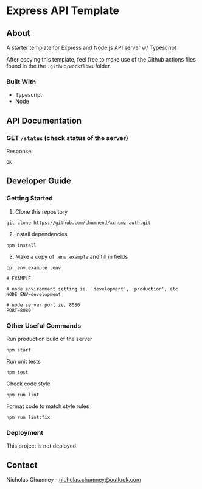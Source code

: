 # Express API Template

## About 
A starter template for Express and Node.js API server w/ Typescript

After copying this template, feel free to make use of the Github actions
files found in the the `.github/workflows` folder. 

### Built With
- Typescript
- Node

## API Documentation

### GET `/status` (check status of the server)

Response:
```
OK
```

## Developer Guide

### Getting Started 
1) Clone this repository
```
git clone https://github.com/chumnend/xchumz-auth.git
```

2) Install dependencies 
```
npm install
```

3) Make a copy of `.env.example` and fill in fields
```
cp .env.example .env
```

```
# EXAMPLE

# node environment setting ie. 'development', 'production', etc
NODE_ENV=development

# node server port ie. 8080
PORT=8080
```

### Other Useful Commands
Run production build of the server
```
npm start
```

Run unit tests
```
npm test
```

Check code style
```
npm run lint
```

Format code to match style rules
```
npm run lint:fix
```

### Deployment
This project is not deployed.

## Contact
Nicholas Chumney - nicholas.chumney@outlook.com
